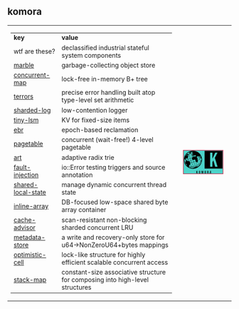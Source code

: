 ## komora

<table style="width:100%">
<tr>
  <td>
    <table style="width:100%">
      <tr>
        <td><b>key</b></td>
        <td><b>value</b></td>
      </tr>
      <tr>
        <td>wtf are these?</td>
        <td>declassified industrial stateful system components</td>
      </tr>
      <tr>
        <td><a href="https://github.com/komora-io/marble">marble</a></td>
        <td>garbage-collecting object store</td>
      </tr>
      <tr>
        <td><a href="https://github.com/komora-io/concurrent-map">concurrent-map</a></td>
        <td>lock-free in-memory B+ tree</td>
      </tr>
      <tr>
        <td><a href="https://github.com/komora-io/terrors">terrors</a></td>
        <td>precise error handling built atop type-level set arithmetic</td>
      </tr>
      <tr>
        <td><a href="https://github.com/komora-io/sharded-log">sharded-log</a></td>
        <td>low-contention logger</td>
      </tr>
      <tr>
        <td><a href="https://github.com/komora-io/tiny-lsm">tiny-lsm</a></td>
        <td>KV for fixed-size items</td>
      </tr>
      <tr>
        <td><a href="https://github.com/komora-io/ebr">ebr</a></td>
        <td>epoch-based reclamation</td>
      </tr>
      <tr>
        <td><a href="https://github.com/komora-io/pagetable">pagetable</a></td>
        <td>concurrent (wait-free!) 4-level pagetable</td>
      </tr>
      <tr>
        <td><a href="https://github.com/komora-io/art">art</a></td>
        <td>adaptive radix trie</td>
      </tr>
      <tr>
        <td><a href="https://github.com/komora-io/fault-injection">fault-injection</a></td>
        <td>io::Error testing triggers and source annotation</td>
      </tr>
      <tr>
        <td><a href="https://github.com/komora-io/shared-local-state">shared-local-state</a></td>
        <td>manage dynamic concurrent thread state</td>
      </tr>
      <tr>
        <td><a href="https://github.com/komora-io/inline-array">inline-array</a></td>
        <td>DB-focused low-space shared byte array container</td>
      </tr>
      <tr>
        <td><a href="https://github.com/komora-io/cache-advisor">cache-advisor</a></td>
        <td>scan-resistant non-blocking sharded concurrent LRU</td>
      </tr>
      <tr>
        <td><a href="https://github.com/komora-io/metadata-store">metadata-store</a></td>
        <td>a write and recovery-only store for u64->NonZeroU64+bytes mappings</td>
      </tr>
      <tr>
        <td><a href="https://github.com/komora-io/optimistic-cell">optimistic-cell</a></td>
        <td>lock-like structure for highly efficient scalable concurrent access</td>
      </tr>
      <tr>
        <td><a href="https://github.com/komora-io/stack-map">stack-map</a></td>
        <td>constant-size associative structure for composing into high-level structures</td>
      </tr>
     </table>
  </td>
  <td>
    <p align="center">
      <img src="https://raw.githubusercontent.com/komora-io/.github/main/profile/Screenshot%202022-05-17%20at%2009-26-30%20Komora.png" width="80%" height="auto" />
    </p>
  </td>
 </tr>
</table>
